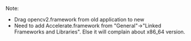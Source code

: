 

Note:
- Drag opencv2.framework from old application to new
- Need to add Accelerate.framework from "General"->"Linked Frameworks and Libraries". Else it will complain about x86_64 version.
